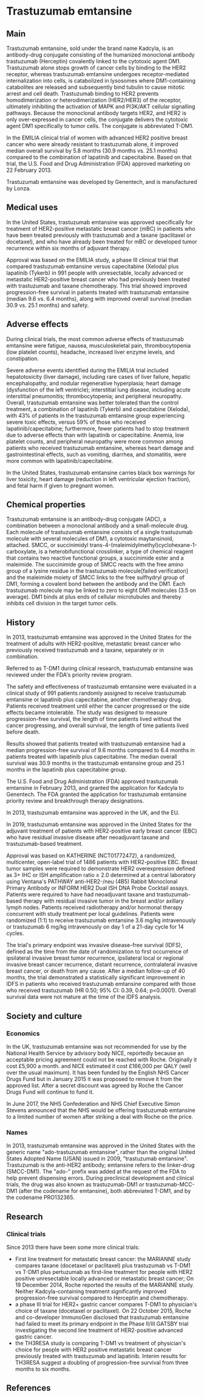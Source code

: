 # Trastuzumab emtansine


## Main



Trastuzumab emtansine, sold under the brand name Kadcyla, is an antibody-drug conjugate consisting of the humanized monoclonal antibody trastuzumab (Herceptin) covalently linked to the cytotoxic agent DM1. Trastuzumab alone stops growth of cancer cells by binding to the HER2 receptor, whereas trastuzumab emtansine undergoes receptor-mediated internalization into cells, is catabolized in lysosomes where DM1-containing catabolites are released and subsequently bind tubulin to cause mitotic arrest and cell death. Trastuzumab binding to HER2 prevents homodimerization or heterodimerization (HER2/HER3) of the receptor, ultimately inhibiting the activation of MAPK and PI3K/AKT cellular signalling pathways. Because the monoclonal antibody targets HER2, and HER2 is only over-expressed in cancer cells, the conjugate delivers the cytotoxic agent DM1 specifically to tumor cells. The conjugate is abbreviated T-DM1.

In the EMILIA clinical trial of women with advanced HER2 positive breast cancer who were already resistant to trastuzumab alone, it improved median overall survival by 5.8 months (30.9 months vs. 25.1 months) compared to the combination of lapatinib and capecitabine. Based on that trial, the U.S. Food and Drug Administration (FDA) approved marketing on 22 February 2013.

Trastuzumab emtansine was developed by Genentech, and is manufactured by Lonza.


## Medical uses

In the United States, trastuzumab emtansine was approved specifically for treatment of HER2-positive metastatic breast cancer (mBC) in patients who have been treated previously with trastuzumab and a taxane (paclitaxel or docetaxel), and who have already been treated for mBC or developed tumor recurrence within six months of adjuvant therapy.

Approval was based on the EMILIA study, a phase III clinical trial that compared trastuzumab emtansine versus capecitabine (Xeloda) plus lapatinib (Tykerb) in 991 people with unresectable, locally advanced or metastatic HER2-positive breast cancer who had previously been treated with trastuzumab and taxane chemotherapy. This trial showed improved progression-free survival in patients treated with trastuzumab emtansine (median 9.6 vs. 6.4 months), along with improved overall survival (median 30.9 vs. 25.1 months) and safety.


## Adverse effects

During clinical trials, the most common adverse effects of trastuzumab emtansine were fatigue, nausea, musculoskeletal pain, thrombocytopenia (low platelet counts), headache, increased liver enzyme levels, and constipation.

Severe adverse events identified during the EMILIA trial included hepatotoxicity (liver damage), including rare cases of liver failure, hepatic encephalopathy, and nodular regenerative hyperplasia; heart damage (dysfunction of the left ventricle); interstitial lung disease, including acute interstitial pneumonitis; thrombocytopenia; and peripheral neuropathy. Overall, trastuzumab emtansine was better tolerated than the control treatment, a combination of lapatinib (Tykerb) and capecitabine (Xeloda), with 43% of patients in the trastuzumab emtansine group experiencing severe toxic effects, versus 59% of those who received lapatinib/capecitabine; furthermore, fewer patients had to stop treatment due to adverse effects than with lapatinib or capecitabine. Anemia, low platelet counts, and peripheral neuropathy were more common among patients who received trastuzumab emtansine, whereas heart damage and gastrointestinal effects, such as vomiting, diarrhea, and stomatitis, were more common with lapatinib/capecitabine.

In the United States, trastuzumab emtansine carries black box warnings for liver toxicity, heart damage (reduction in left ventricular ejection fraction), and fetal harm if given to pregnant women.


## Chemical properties

Trastuzumab emtansine is an antibody-drug conjugate (ADC), a combination between a monoclonal antibody and a small-molecule drug. Each molecule of trastuzumab emtansine consists of a single trastuzumab molecule with several molecules of DM1, a cytotoxic maytansinoid, attached. SMCC, or succinimidyl trans-4-(maleimidylmethyl)cyclohexane-1-carboxylate, is a heterobifunctional crosslinker, a type of chemical reagent that contains two reactive functional groups, a succinimide ester and a maleimide. The succinimide group of SMCC reacts with the free amino group of a lysine residue in the trastuzumab molecule[failed verification] and the maleimide moiety of SMCC links to the free sulfhydryl group of DM1, forming a covalent bond between the antibody and the DM1. Each trastuzumab molecule may be linked to zero to eight DM1 molecules (3.5 on average). DM1 binds at plus ends of cellular microtubules and thereby inhibits cell division in the target tumor cells.


## History

In 2013, trastuzumab emtansine was approved in the United States for the treatment of adults with HER2-positive, metastatic breast cancer who previously received trastuzumab and a taxane, separately or in combination.

Referred to as T-DM1 during clinical research, trastuzumab emtansine was reviewed under the FDA's priority review program.

The safety and effectiveness of trastuzumab emtansine were evaluated in a clinical study of 991 patients randomly assigned to receive trastuzumab emtansine or lapatinib plus capecitabine, another chemotherapy drug. Patients received treatment until either the cancer progressed or the side effects became intolerable. The study was designed to measure progression-free survival, the length of time patients lived without the cancer progressing, and overall survival, the length of time patients lived before death.

Results showed that patients treated with trastuzumab emtansine had a median progression-free survival of 9.6 months compared to 6.4 months in patients treated with lapatinib plus capecitabine. The median overall survival was 30.9 months in the trastuzumab emtansine group and 25.1 months in the lapatinib plus capecitabine group.

The U.S. Food and Drug Administration (FDA) approved trastuzumab emtansine in February 2013, and granted the application for Kadcyla to Genentech. The FDA granted the application for trastuzumab emtansine priority review and breakthrough therapy designations.

In 2013, trastuzumab emtansine was approved in the UK, and the EU.

In 2019, trastuzumab emtansine was approved in the United States for the adjuvant treatment of patients with HER2-positive early breast cancer (EBC) who have residual invasive disease after neoadjuvant taxane and trastuzumab-based treatment.

Approval was based on KATHERINE (NCT01772472), a randomized, multicenter, open-label trial of 1486 patients with HER2-positive EBC. Breast tumor samples were required to demonstrate HER2 overexpression defined as 3+ IHC or ISH amplification ratio ≥ 2.0 determined at a central laboratory using Ventana's PATHWAY anti-HER2-/neu (4B5) Rabbit Monoclonal Primary Antibody or INFORM HER2 Dual ISH DNA Probe Cocktail assays. Patients were required to have had neoadjuvant taxane and trastuzumab-based therapy with residual invasive tumor in the breast and/or axillary lymph nodes. Patients received radiotherapy and/or hormonal therapy concurrent with study treatment per local guidelines. Patients were randomized (1:1) to receive trastuzumab emtansine 3.6 mg/kg intravenously or trastuzumab 6 mg/kg intravenously on day 1 of a 21-day cycle for 14 cycles.

The trial's primary endpoint was invasive disease-free survival (IDFS), defined as the time from the date of randomization to first occurrence of ipsilateral invasive breast tumor recurrence, ipsilateral local or regional invasive breast cancer recurrence, distant recurrence, contralateral invasive breast cancer, or death from any cause. After a median follow-up of 40 months, the trial demonstrated a statistically significant improvement in IDFS in patients who received trastuzumab emtansine compared with those who received trastuzumab (HR 0.50; 95% CI: 0.39, 0.64; p<0.0001). Overall survival data were not mature at the time of the IDFS analysis.


## Society and culture



### Economics

In the UK, trastuzumab emtansine was not recommended for use by the National Health Service by advisory body NICE, reportedly because an acceptable pricing agreement could not be reached with Roche. Originally it cost £5,900 a month. and NICE estimated it cost £166,000 per QALY (well over the usual maximum). It has been funded by the English NHS Cancer Drugs Fund but in January 2015 it was proposed to remove it from the approved list. After a secret discount was agreed by Roche the Cancer Drugs Fund will continue to fund it.

In June 2017, the NHS Confederation and NHS Chief Executive Simon Stevens announced that the NHS would be offering trastuzumab emtansine to a limited number of women after striking a deal with Roche on the price.


### Names

In 2013, trastuzumab emtansine was approved in the United States with the generic name "ado-trastuzumab emtansine", rather than the original United States Adopted Name (USAN) issued in 2009, "trastuzumab emtansine". Trastuzumab is the anti-HER2 antibody; emtansine refers to the linker-drug (SMCC-DM1). The "ado-" prefix was added at the request of the FDA to help prevent dispensing errors. During preclinical development and clinical trials, the drug was also known as trastuzumab-DM1 or trastuzumab-MCC-DM1 (after the codename for emtansine), both abbreviated T-DM1, and by the codename PRO132365.


## Research



### Clinical trials

Since 2013 there have been some more clinical trials:

- First line treatment for metastatic breast cancer: the MARIANNE study compares taxane (docetaxel or paclitaxel) plus trastuzumab vs T-DM1 vs T-DM1 plus pertuzumab as first-line treatment for people with HER2 positive unresectable locally advanced or metastatic breast cancer; On 19 December 2014, Roche reported the results of the MARIANNE study. Neither Kadcyla-containing treatment significantly improved progression-free survival compared to Herceptin and chemotherapy.
- a phase III trial for HER2+ gastric cancer compares T-DM1 to physician's choice of taxane (docetaxel or paclitaxel). On 22 October 2015, Roche and co-developer ImmunoGen disclosed that trastuzumab emtansine had failed to meet its primary endpoint in the Phase II/III GATSBY trial investigating the second line treatment of HER2-positive advanced gastric cancer.
- the TH3RESA study is comparing T-DM1 vs treatment of physician's choice for people with HER2 positive metastatic breast cancer previously treated with trastuzumab and lapatinib. Interim results for TH3RESA suggest a doubling of progression-free survival from three months to six months.

## References


